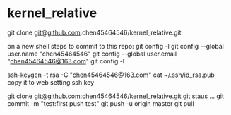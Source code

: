 # kernel_relative
git clone git@github.com:chen45464546/kernel_relative.git

on a new shell steps to commit to this repo:
git config -l
git config --global user.name "chen45464546"
git config --global user.email "chen45464546@163.com"
git config -l

ssh-keygen -t rsa -C "chen45464546@163.com"
cat ~/.ssh/id_rsa.pub
copy it to web setting ssh key

git clone git@github.com:chen45464546/kernel_relative.git
 git staus
 ...
 git commit -m "test:first push test"
 git push -u origin master
 git pull
